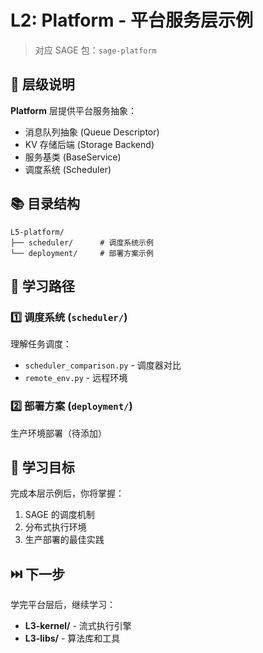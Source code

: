 # L2: Platform - 平台服务层示例

> 对应 SAGE 包：`sage-platform`

## 📖 层级说明

**Platform** 层提供平台服务抽象：

- 消息队列抽象 (Queue Descriptor)
- KV 存储后端 (Storage Backend)
- 服务基类 (BaseService)
- 调度系统 (Scheduler)

## 📚 目录结构

```
L5-platform/
├── scheduler/      # 调度系统示例
└── deployment/     # 部署方案示例
```

## 🎯 学习路径

### 1️⃣ 调度系统 (`scheduler/`)

理解任务调度：

- `scheduler_comparison.py` - 调度器对比
- `remote_env.py` - 远程环境

### 2️⃣ 部署方案 (`deployment/`)

生产环境部署（待添加）

## 🎯 学习目标

完成本层示例后，你将掌握：

1. SAGE 的调度机制
1. 分布式执行环境
1. 生产部署的最佳实践

## ⏭️ 下一步

学完平台层后，继续学习：

- **L3-kernel/** - 流式执行引擎
- **L3-libs/** - 算法库和工具
